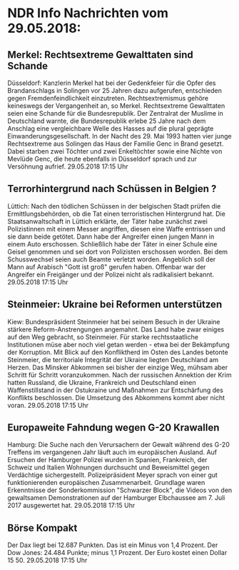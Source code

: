 # NDR Info Nachrichten vom 29.05.2018:


## Merkel: Rechtsextreme Gewalttaten sind Schande
Düsseldorf:					 Kanzlerin Merkel hat bei der Gedenkfeier für die Opfer des Brandanschlags in Solingen vor 25 Jahren dazu aufgerufen, entschieden gegen Fremdenfeindlichkeit einzutreten. Rechtsextremismus gehöre keineswegs der Vergangenheit an, so Merkel. Rechtsextreme Gewalttaten seien eine Schande für die Bundesrepublik. Der Zentralrat der Muslime in Deutschland warnte, die Bundesrepublik erlebe 25 Jahre nach dem Anschlag eine vergleichbare Welle des Hasses auf die plural geprägte Einwanderungsgesellschaft. In der Nacht des 29. Mai 1993 hatten vier junge Rechtsextreme aus Solingen das Haus der Familie Genc in Brand gesetzt. Dabei starben zwei Töchter und zwei Enkeltöchter sowie eine Nichte von Mevlüde Genc, die heute ebenfalls in Düsseldorf sprach und zur Versöhnung aufrief. 29.05.2018 17:15 Uhr 

## Terrorhintergrund nach Schüssen in Belgien ?
Lüttich: Nach den tödlichen Schüssen in der belgischen Stadt prüfen die Ermittlungsbehörden, ob die Tat einen terroristischen Hintergrund hat. Die Staatsanwaltschaft in Lüttich erklärte, der Täter habe zunächst zwei Polizistinnen mit einem Messer angriffen, diesen eine Waffe entrissen und sie dann beide getötet. Dann habe der Angreifer einen jungen Mann in einem Auto erschossen. Schließlich habe der Täter in einer Schule eine Geisel genommen und sei dort von Polizisten erschossen worden. Bei dem Schusswechsel seien auch Beamte verletzt worden. Angeblich soll der Mann auf Arabisch "Gott ist groß" gerufen haben. Offenbar war der Angreifer ein Freigänger und der Polizei nicht als radikalisiert bekannt. 29.05.2018 17:15 Uhr 

## Steinmeier: Ukraine bei Reformen unterstützen
Kiew:					Bundespräsident Steinmeier hat bei seinem Besuch in der Ukraine stärkere Reform-Anstrengungen angemahnt. Das Land habe zwar einiges auf den Weg gebracht, so Steinmeier. Für starke rechtsstaatliche Institutionen müse aber noch viel getan werden - etwa bei der Bekämpfung der Korruption. Mit Blick auf den Konfliktherd im Osten des Landes betonte Steinmeier, die territoriale Integrität der Ukraine liegten Deutschland am Herzen. Das Minsker Abkommen sei bisher der einzige Weg, mühsam aber Schritt für Schritt voranzukommen. Nach der russischen Annektion der Krim hatten Russland, die Ukraine, Frankreich und Deutschland einen Waffenstillstand in der Ostukraine und Maßnahmen zur Entschärfung des Konflikts beschlossen. Die Umsetzung des Abkommens kommt aber nicht voran. 29.05.2018 17:15 Uhr 

## Europaweite Fahndung wegen G-20 Krawallen
Hamburg: Die Suche nach den Verursachern der Gewalt während des G-20 Treffens im vergangenen Jahr läuft auch im europäischen Ausland. Auf Ersuchen der Hamburger Polizei wurden in Spanien, Frankreich, der Schweiz und Italien Wohnungen durchsucht und Beweismittel gegen Verdächtige sichergestellt. Polizeipräsident Meyer sprach von einer gut funktionierenden europäischen Zusammenarbeit. Grundlage waren Erkenntnisse der Sonderkommission "Schwarzer Block", die Videos von den gewaltsamen Demonstrationen auf der Hamburger Elbchaussee am 7. Juli 2017 ausgewertet hat. 29.05.2018 17:15 Uhr 

## Börse Kompakt
Der Dax liegt bei 12.687 Punkten. Das ist ein Minus von 1,4 Prozent. Der Dow Jones: 24.484 Punkte; minus 1,1 Prozent. Der Euro kostet einen Dollar 15 50. 29.05.2018 17:15 Uhr 
